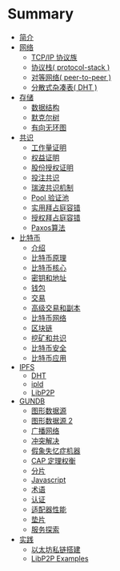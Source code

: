# Summary

* [简介](README.md)
* [网络](/src/network/README.md)
  * [TCP/IP 协议族](/src/network/tcp.md)
  * [协议栈( protocol-stack )](/src/network/stack.md)
  * [对等网络( peer-to-peer )](/src/network/p2p.md)
  * [分散式杂凑表( DHT )]()
* [存储]()
  * [数据结构](/src/storage/datastructure.md)
  * [默克尔树]()
  * [有向无环图]()  
* [共识](/src/consensus/README.md)
  * [工作量证明]()
  * [权益证明]()
  * [股份授权证明]()
  * [投注共识]()
  * [瑞波共识机制]()
  * [Pool 验证池]()
  * [实用拜占庭容错]()
  * [授权拜占庭容错]()
  * [Paxos算法]()
* [比特币](/src/btc/README.md)
  * [介绍](/src/btc/intro.md)
  * [比特币原理](/src/btc/principle.md)
  * [比特币核心](/src/btc/core.md)
  * [密钥和地址](/src/btc/keyandaddress.md)
  * [钱包](/src/btc/wallet.md)
  * [交易](/src/btc/transaction.md)
  * [高级交易和副本](/src/btc/script.md)
  * [比特币网络](/src/btc/net.md)
  * [区块链](/src/btc/blockchain.md)
  * [挖矿和共识](/src/btc/consensus.md)
  * [比特币安全]()
  * [比特币应用]()
* [IPFS](/src/protocol/distributed.md)
  * [DHT]()
  * [ipld]()
  * [LibP2P]()
* [GUNDB](/src/gun/README.md)
  * [图形数据源](/src/gun/datastructure.md)
  * [图形数据源 2](/src/gun/datastructure2.md)
  * [广播网络](/src/gun/mesh.md)
  * [冲突解决](/src/gun/conflict.md)
  * [假象失忆症机器](/src/gun/amnesia.md)
  * [CAP 定理权衡](/src/gun/cap.md)
  * [分片](/src/gun/sharding.md)  
  * [Javascript](/src/gun/js.md)
  * [术语](/src/gun/terminology.md)
  * [认证](/src/gun/auth.md)
  * [适配器性能](/src/gun/adapter.md)
  * [垫片](/src/gun/shim.md)
  * [服务探索](/src/gun/service.md)
* [实践]()
  * [以太坊私链搭建]()
  * [LibP2P Examples]()
